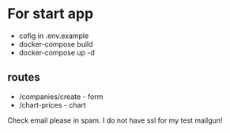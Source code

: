 # For start app

- cofig in .env.example
- docker-compose build
- docker-compose up -d


## routes
- /companies/create - form
- /chart-prices - chart

Check email please in spam. I do not have ssl for my test mailgun!
